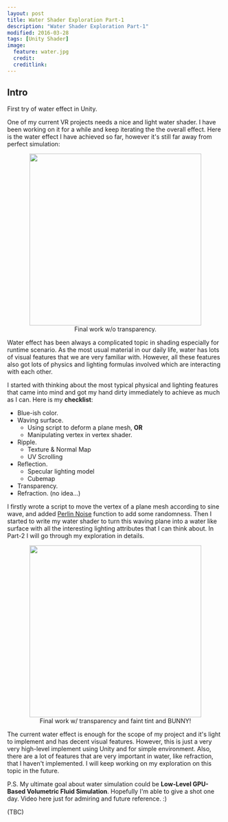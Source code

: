 ```yaml
---
layout: post
title: Water Shader Exploration Part-1
description: "Water Shader Exploration Part-1"
modified: 2016-03-28
tags: [Unity Shader]
image:
  feature: water.jpg
  credit:
  creditlink:
---
```

## Intro

First try of water effect in Unity.

One of my current VR projects needs a nice and light water shader. I have been working on it for a while and keep iterating the the overall effect. Here is the water effect I have achieved so far, however it's still far away from perfect simulation:

<img src="{{ site.url }}/images/water0.gif" width="400" height="400" style="display:block; margin:auto;">
<figcaption style="text-align: center;">Final work w/o transparency.</figcaption>

Water effect has been always a complicated topic in shading especially for runtime scenario. As the most usual material in our daily life, water has lots of visual features that we are very familiar with. However, all these features also got lots of physics and lighting formulas involved which are interacting with each other.

I started with thinking about the most typical physical and lighting features that came into mind and got my hand dirty immediately to achieve as much as I can. Here is my **checklist**:

* Blue-ish color.
* Waving surface.
  + Using script to deform a plane mesh, **OR**
  + Manipulating vertex in vertex shader.
* Ripple.
  + Texture & Normal Map
  + UV Scrolling
* Reflection.
  + Specular lighting model
  + Cubemap
* Transparency.
* Refraction. (no idea...)

I firstly wrote a script to move the vertex of a plane mesh according to sine wave, and added [Perlin Noise](http://docs.unity3d.com/ScriptReference/Mathf.PerlinNoise.html) function to add some randomness. Then I started to write my water shader to turn this waving plane into a water like surface with all the interesting lighting attributes that I can think about. In Part-2 I will go through my exploration in details.

<!-- <img src="{{ site.url }}/images/water1.gif" width="400" height="400" style="display:block; margin:auto;">
<figcaption style="text-align: center;">Final work w/o transparency.</figcaption> -->

<img src="{{ site.url }}/images/water2.gif" width="400" height="400" style="display:block; margin:auto;">
<figcaption style="text-align: center;">Final work w/ transparency and faint tint and BUNNY!</figcaption>

The current water effect is enough for the scope of my project and it's light to implement and has decent visual features. However, this is just a very very high-level implement using Unity and for simple environment. Also, there are a lot of features that are very important in water, like refraction, that I haven't implemented. I will keep working on my exploration on this topic in the future.

P.S. My ultimate goal about water simulation could be **Low-Level GPU-Based Volumetric Fluid Simulation**. Hopefully I'm able to give a shot one day. Video here just for admiring and future reference. :)

<!-- 
<iframe src="https://player.vimeo.com/video/87050516?autoplay=1&loop=1&title=0&byline=0&portrait=0" width="500" height="281" frameborder="0" webkitallowfullscreen mozallowfullscreen allowfullscreen></iframe>
<p><a href="https://vimeo.com/87050516">PIC/FLIP Simulator Dam Break Test- Final Render</a> from <a href="https://vimeo.com/user3522674">Yining Karl Li</a> on <a href="https://vimeo.com">Vimeo</a>.</p>
-->

(TBC)
